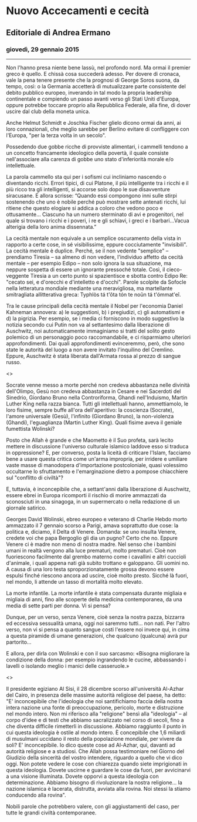 # Nuovo  Accecamenti e cecità  
## Editoriale di Andrea Ermano 
### giovedì, 29 gennaio 2015
---
Non l'hanno presa niente bene lassù, nel profondo nord. Ma ormai il premier greco è quello. E chissà cosa succederà adesso. Per dovere di cronaca, vale la pena tenere presente che la prognosi di George Soros suona, da tempo, così: o la Germania accetterà di mutualizzare parte consistente del debito pubblico europeo, inverando in tal modo la propria leadership continentale e compiendo un passo avanti verso gli Stati Uniti d'Europa, oppure potrebbe toccare proprio alla Repubblica Federale, alla fine, di dover uscire dal club della moneta unica.

Anche Helmut Schmidt e Joschka Fischer glielo dicono ormai da anni, ai loro connazionali, che meglio sarebbe per Berlino evitare di confliggere con l'Europa, "per la terza volta in un secolo".

Possedendo due gobbe ricche di provviste alimentari, i cammelli tendono a un concetto francamente ideologico della povertà, il quale consiste nell'associare alla carenza di gobbe uno stato d'inferiorità morale e/o intellettuale.

La parola cammello sta qui per i sofismi cui incliniamo nascendo o diventando ricchi. Errori tipici, di cui Platone, il più intelligente tra i ricchi e il più ricco tra gli intelligenti, si accorse solo dopo le sue disavventure siracusane. E allora scrisse: “Quando essi compongono inni sulle stirpi sostenendo che uno è nobile perché può mostrare sette antenati ricchi, lui ritiene che questo elogiare si addica a coloro che vedono poco e ottusamente… Ciascuno ha un numero sterminato di avi e progenitori, nel quale si trovano i ricchi e i poveri, i re e gli schiavi, i greci e i barbari…Vacua alterigia della loro anima dissennata.”

La cecità mentale non equivale a un semplice oscuramento della vista in rapporto a certe cose, in sé visibilissime, eppure cocciutamente "invisibili". La cecità mentale è duplice. Perché, se il non vedente "semplice" – prendiamo Tiresia – sa almeno di non vedere, l'individuo affetto da cecità mentale – per esempio Edipo – non solo ignora la sua situazione, ma neppure sospetta di essere un ignorante pressoché totale. Così, il cieco-veggente Tiresia a un certo punto si spazientisce e sbotta contro Edipo Re: "cecato sei, e d'orecchi e d'intelletto e d'occhi". Parole scolpite da Sofocle nella letteratura mondiale mediante una meravigliosa, ma martellante smitragliata allitterativa greca: Typhlòs tá t'ôta tón te noûn tá t'ómmat'eî.

Tra le cause principali della cecità mentale il Nobel per l'economia Daniel Kahneman annovera: a) le suggestioni, b) i pregiudizi, c) gli automatismi e d) la pigrizia. Per esempio, se i media ci forniscono in modo suggestivo la notizia secondo cui Putin non va al settantesimo dalla liberazione di Auschwitz, noi automaticamente immaginiamo si tratti del solito gesto polemico di un personaggio poco raccomandabile, e ci risparmiamo ulteriori approfondimenti. Dai quali approfondimenti evinceremmo, però, che sono state le autorità del luogo a non avere invitato l'inquilino del Cremlino. Eppure, Auschwitz è stata liberata dall'Armata rossa al prezzo di sangue russo.

<>

Socrate venne messo a morte perché non credeva abbastanza nelle divinità dell'Olimpo, Gesù non credeva abbastanza in Cesare e nei Sacerdoti del Sinedrio, Giordano Bruno nella Controriforma, Ghandi nell'Induismo, Martin Luther King nella razza bianca. Tutti gli intellettuali hanno, ammettiamolo, le loro fisime, sempre buffe all'ora dell'aperitivo: la coscienza (Socrate), l'amore universale (Gesù), l'infinito (Giordano Bruno), la non-violenza (Ghandi), l'eguaglianza (Martin Luther King). Quali fisime aveva il geniale fumettista Wolinski?

Posto che Allah è grande e che Maometto è il Suo profeta, sarà lecito mettere in discussione l'universo culturale islamico laddove esso si traduca in oppressione? E, per converso, posta la liceità di criticare l'Islam, facciamo bene a usare questa critica come un'arma impropria, per irridere e umiliare vaste masse di manodopera d'importazione postcoloniale, quasi volessimo occultarne lo sfruttamento e l'emarginazione dietro a pompose chiacchiere sul "conflitto di civiltà"?

E, tuttavia, è inconcepibile che, a settant'anni dalla liberazione di Auschwitz, essere ebrei in Europa ricomporti il rischio di morire ammazzati da sconosciuti in una sinagoga, in un supermercato o nella redazione di un giornale satirico.

Georges David Wolinski, ebreo europeo e veterano di Charlie Hebdo morto ammazzato il 7 gennaio scorso a Parigi, amava soprattutto due cose: la politica e, diciamo, il Delta di Venere. Domanda: se uno insulta Venere, credete voi che papa Bergoglio gli dia un pugno? Certo che no. Eppure Venere ci è madre non meno di nostra madre. Nel senso che i bambini umani in realtà vengono alla luce prematuri, molto prematuri. Cioè non fuoriescono facilmente dal grembo materno come i cavallini e altri cuccioli d'animale, i quali appena nati già subito trottano e galoppano. Gli uomini no. A causa di una loro testa sproporzionatamente grossa devono essere espulsi finché riescono ancora ad uscire, cioè molto presto. Sicché là fuori, nel mondo, li attende un tasso di mortalità molto elevato.

La morte infantile. La morte infantile è stata compensata durante migliaia e migliaia di anni, fino alle scoperte della medicina contemporanea, da una media di sette parti per donna. Vi si pensa?

Dunque, per un verso, senza Venere, cioè senza la nostra pazza, bizzarra ed eccessiva sessualità umana, oggi noi saremmo tutti… non nati. Per l'altro verso, non vi si pensa a quanto sangue costi l'essere noi invece qui, in cima a questa piramide di umane generazioni, che qualcuno (qualcuna) avrà pur partorito…

E allora, per dirla con Wolinski e con il suo sarcasmo: «Bisogna migliorare la condizione della donna: per esempio ingrandendo le cucine, abbassando i lavelli o isolando meglio i manici delle casseruole.»

<>

Il presidente egiziano Al Sisi, il 28 dicembre scorso all'università Al-Azhar del Cairo, in presenza delle massime autorità religiose del paese, ha detto: "E' inconcepibile che l'ideologia che noi santifichiamo faccia della nostra intera nazione una fonte di preoccupazione, pericolo, morte e distruzione nel mondo intero. Non mi riferisco alla "religione" bensì alla "ideologia" – al corpo d'idee e di testi che abbiamo sacralizzato nel corso di secoli, fino a che diventa difficile rimetterli in discussione. Abbiamo raggiunto il punto in cui questa ideologia è ostile al mondo intero. È concepibile che 1,6 miliardi di musulmani uccidano il resto della popolazione mondiale, per vivere da soli? E' inconcepibile. Io dico queste cose ad Al-Azhar, qui, davanti ad autorità religiose e a studiosi. Che Allah possa testimoniare nel Giorno del Giudizio della sincerità del vostro intendere, riguardo a quello che vi dico oggi. Non potete vedere le cose con chiarezza quando siete imprigionati in questa ideologia. Dovete uscirne e guardare le cose da fuori, per avvicinarvi a una visione illuminata. Dovete opporvi a questa ideologia con determinazione. Abbiamo bisogno di rivoluzionare la nostra religione... la nazione islamica è lacerata, distrutta, avviata alla rovina. Noi stessi la stiamo conducendo alla rovina".

Nobili parole che potrebbero valere, con gli aggiustamenti del caso, per tutte le grandi civiltà contemporanee. 
